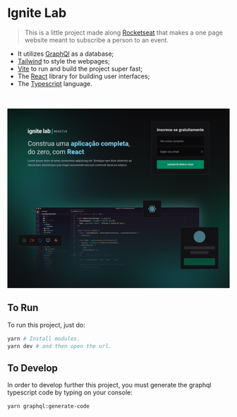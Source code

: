 # Ignite Lab

> This is a little project made along [Rocketseat](https://rocketseat.com.br/) that makes a one page website meant to subscribe a person to an event.

- It utilizes [GraphQl](https://graphql.org/) as a database;
- [Tailwind](https://tailwindcss.com/) to style the webpages;
- [Vite](https://vitejs.dev/) to run and build the project super fast;
- The [React](https://reactjs.org/) library for building user interfaces;
- The [Typescript](https://www.typescriptlang.org/) language.

<br>
<br>

<img src="./screenshot/main.png" alt="Screenshot of the webpage" />

<br>

## To Run

To run this project, just do:

```sh
yarn # Install modules.
yarn dev # and then open the url.
```

## To Develop

In order to develop further this project, you must generate the graphql typescript code by typing on your console:

```sh
yarn graphql:generate-code
```

